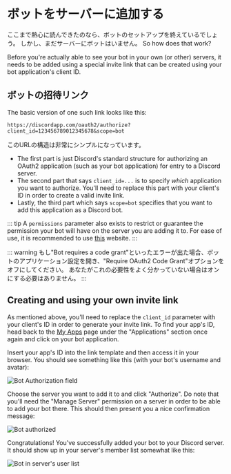 # ボットをサーバーに追加する

ここまで熱心に読んできたのなら、ボットのセットアップを終えているでしょう。 しかし、まだサーバーにボットはいません。 So how does that work?

Before you're actually able to see your bot in your own (or other) servers, it needs to be added using a special invite link that can be created using your bot application's client ID.

## ボットの招待リンク

The basic version of one such link looks like this:

```
https://discordapp.com/oauth2/authorize?client_id=123456789012345678&scope=bot
```

このURLの構造は非常にシンプルになっています。

* The first part is just Discord's standard structure for authorizing an OAuth2 application (such as your bot application) for entry to a Discord server.
* The second part that says `client_id=...` is to specify _which_ application you want to authorize. You'll need to replace this part with your client's ID in order to create a valid invite link.
* Lastly, the third part which says `scope=bot` specifies that you want to add this application as a Discord bot.

::: tip
A `permissions` parameter also exists to restrict or guarantee the permission your bot will have on the server you are adding it to. For ease of use, it is recommended to use [this](https://discordapi.com/permissions.html) website.
:::

::: warning
もし"Bot requires a code grant"といったエラーが出た場合、ボットのアプリケーション設定を開き、"Require OAuth2 Code Grant"オプションをオフにしてください。 あなたがこれの必要性をよく分かっていない場合はオンにする必要はありません。
:::

## Creating and using your own invite link

As mentioned above, you'll need to replace the `client_id` parameter with your client's ID in order to generate your invite link. To find your app's ID, head back to the [My Apps](https://discordapp.com/developers/applications/me) page under the "Applications" section once again and click on your bot application.

Insert your app's ID into the link template and then access it in your browser. You should see something like this (with your bot's username and avatar):

![Bot Authorization field](~@/images/A8l70bj.png)

Choose the server you want to add it to and click "Authorize". Do note that you'll need the "Manage Server" permission on a server in order to be able to add your bot there. This should then present you a nice confirmation message:

![Bot authorized](~@/images/BAUsjyg.png)

Congratulations! You've successfully added your bot to your Discord server. It should show up in your server's member list somewhat like this:

![Bot in server's user list](~@/images/6qTlDW0.png)
